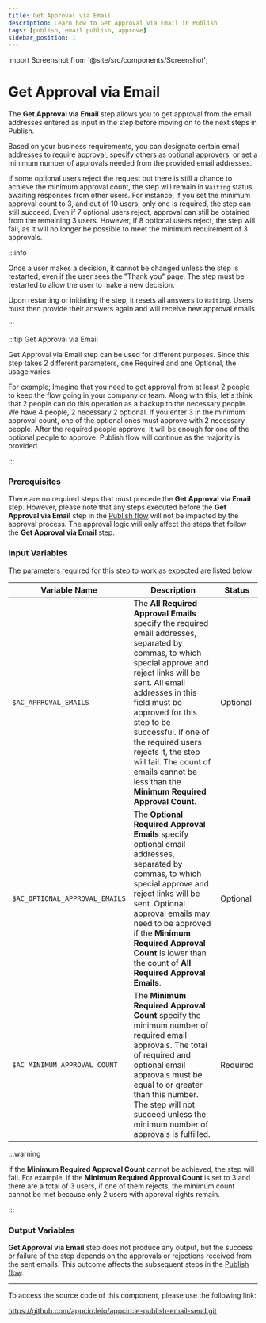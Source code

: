 ```yaml
---
title: Get Approval via Email
description: Learn how to Get Approval via Email in Publish
tags: [publish, email publish, approve]
sidebar_position: 1
---
```


import Screenshot from '@site/src/components/Screenshot';

# Get Approval via Email

<Screenshot url='https://cdn.appcircle.io/docs/assets/common-publish-worflow-email-approval-overview.png'/>

The **Get Approval via Email** step allows you to get approval from the email addresses entered as input in the step before moving on to the next steps in Publish.

Based on your business requirements, you can designate certain email addresses to require approval, specify others as optional approvers, or set a minimum number of approvals needed from the provided email addresses.

If some optional users reject the request but there is still a chance to achieve the minimum approval count, the step will remain in `Waiting` status, awaiting responses from other users. For instance, if you set the minimum approval count to 3, and out of 10 users, only one is required, the step can still succeed. Even if 7 optional users reject, approval can still be obtained from the remaining 3 users. However, if 8 optional users reject, the step will fail, as it will no longer be possible to meet the minimum requirement of 3 approvals.

<Screenshot url='https://cdn.appcircle.io/docs/assets/common-publishflow-components-approval-email-1.png'/>

:::info

Once a user makes a decision, it cannot be changed unless the step is restarted, even if the user sees the "Thank you" page. The step must be restarted to allow the user to make a new decision.

Upon restarting or initiating the step, it resets all answers to `Waiting`. Users must then provide their answers again and will receive new approval emails.

:::

:::tip Get Approval via Email

Get Approval via Email step can be used for different purposes. Since this step takes 2 different parameters, one Required and one Optional, the usage varies. 

For example; Imagine that you need to get approval from at least 2 people to keep the flow going in your company or team. Along with this, let's think that 2 people can do this operation as a backup to the necessary people. We have 4 people, 2 necessary 2 optional. If you enter 3 in the minimum approval count, one of the optional ones must approve with 2 necessary people. After the required people approve, it will be enough for one of the optional people to approve. Publish flow will continue as the majority is provided.

:::

### Prerequisites

There are no required steps that must precede the **Get Approval via Email** step. However, please note that any steps executed before the **Get Approval via Email** step in the [Publish flow](/publish-module/publish-flow) will not be impacted by the approval process. The approval logic will only affect the steps that follow the **Get Approval via Email** step.

### Input Variables

The parameters required for this step to work as expected are listed below:

<Screenshot url='https://cdn.appcircle.io/docs/assets/common-publishflow-components-approval-email.png'/>

| Variable Name                  | Description                                                                                                                                                                                                                                                                                                                                                                              | Status   |
| ------------------------------ | ---------------------------------------------------------------------------------------------------------------------------------------------------------------------------------------------------------------------------------------------------------------------------------------------------------------------------------------------------------------------------------------- | -------- |
| `$AC_APPROVAL_EMAILS`          | The **All Required Approval Emails** specify the required email addresses, separated by commas, to which special approve and reject links will be sent. All email addresses in this field must be approved for this step to be successful. If one of the required users rejects it, the step will fail. The count of emails cannot be less than the **Minimum Required Approval Count**. | Optional |
| `$AC_OPTIONAL_APPROVAL_EMAILS` | The **Optional Required Approval Emails** specify optional email addresses, separated by commas, to which special approve and reject links will be sent. Optional approval emails may need to be approved if the **Minimum Required Approval Count** is lower than the count of **All Required Approval Emails**.                                                                        | Optional |
| `$AC_MINIMUM_APPROVAL_COUNT`   | The **Minimum Required Approval Count** specify the minimum number of required email approvals. The total of required and optional email approvals must be equal to or greater than this number. The step will not succeed unless the minimum number of approvals is fulfilled.                                                                                                          | Required |

:::warning

If the **Minimum Required Approval Count** cannot be achieved, the step will fail. For example, if the **Minimum Required Approval Count** is set to 3 and there are a total of 3 users, if one of them rejects, the minimum count cannot be met because only 2 users with approval rights remain.

:::

### Output Variables

**Get Approval via Email** step does not produce any output, but the success or failure of the step depends on the approvals or rejections received from the sent emails. This outcome affects the subsequent steps in the [Publish flow](/publish-module/publish-flow).

---

To access the source code of this component, please use the following link:

https://github.com/appcircleio/appcircle-publish-email-send.git
